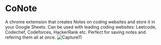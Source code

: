 # CoNote
A chrome extemsion that creates Notes on coding websites and store it in your Google Sheets.
Can be used with leading coding websites: Leetcode, Codechef, Codeforces, HackerRank etc.
Perfect for saving notes and refering them all at once.
![Capture11](https://user-images.githubusercontent.com/87885945/196529722-15af8cd6-a7d2-445c-a8f9-1893ff4b31f2.JPG)
